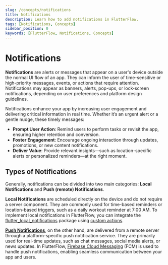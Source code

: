 ```yaml
---
slug: /concepts/notifications
title: Notifications
description: Learn how to add notifications in FlutterFlow.
tags: [Notifications, Concepts]
sidebar_position: 0
keywords: [FlutterFlow, Notifications, Concepts]
---
```


# Notifications

**Notifications** are alerts or messages that appear on a user's device outside the normal UI flow of an app. They can inform the user of time-sensitive or high-priority messages, events, or actions that require attention. Notifications may appear as banners, alerts, pop-ups, or lock-screen notifications, depending on user preferences and platform design guidelines.

Notifications enhance your app by increasing user engagement and delivering critical information in real time. Whether it’s an urgent alert or a gentle nudge, these timely messages:

- **Prompt User Action**: Remind users to perform tasks or revisit the app, ensuring higher retention and conversion.
- **Foster Engagement**: Encourage ongoing interaction through updates, promotions, or new content notifications.
- **Deliver Value**: Provide relevant insights—such as location-specific alerts or personalized reminders—at the right moment.

## Types of Notifications

Generally, notifications can be divided into two main categories: **Local Notifications** and **Push (remote) Notifications**.

**Local Notifications** are scheduled directly on the device and do not require a server component. They are commonly used for time-based reminders or location-based triggers, such as a daily workout reminder at 7:00 AM. To implement local notifications in FlutterFlow, you can integrate the [flutter_local_notifications](https://pub.dev/packages/flutter_local_notifications) package using [custom actions](../../ff-concepts/adding-customization/custom-actions.md).

**[Push Notifications](push-notifications.md)**, on the other hand, are delivered from a remote server through a platform-specific push notification service. They are primarily used for real-time updates, such as chat messages, social media alerts, or news updates. In FlutterFlow, [Firebase Cloud Messaging](https://firebase.google.com/docs/cloud-messaging) (FCM) is used to handle push notifications, enabling seamless communication between your app and users.